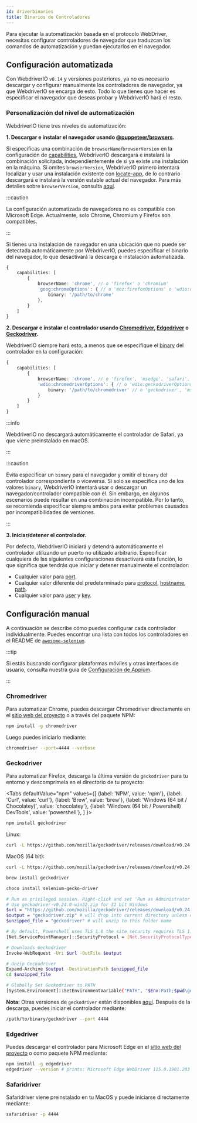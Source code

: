 ```yaml
---
id: driverbinaries
title: Binarios de Controladores
---
```


Para ejecutar la automatización basada en el protocolo WebDriver, necesitas configurar controladores de navegador que traduzcan los comandos de automatización y puedan ejecutarlos en el navegador.

## Configuración automatizada

Con WebdriverIO `v8.14` y versiones posteriores, ya no es necesario descargar y configurar manualmente los controladores de navegador, ya que WebdriverIO se encarga de esto. Todo lo que tienes que hacer es especificar el navegador que deseas probar y WebdriverIO hará el resto.

### Personalización del nivel de automatización

WebdriverIO tiene tres niveles de automatización:

**1. Descargar e instalar el navegador usando [@puppeteer/browsers](https://www.npmjs.com/package/@puppeteer/browsers).**

Si especificas una combinación de `browserName`/`browserVersion` en la configuración de [capabilities](configuration#capabilities-1), WebdriverIO descargará e instalará la combinación solicitada, independientemente de si ya existe una instalación en la máquina. Si omites `browserVersion`, WebdriverIO primero intentará localizar y usar una instalación existente con [locate-app](https://www.npmjs.com/package/locate-app), de lo contrario descargará e instalará la versión estable actual del navegador. Para más detalles sobre `browserVersion`, consulta [aquí](capabilities#automate-different-browser-channels).

:::caution

La configuración automatizada de navegadores no es compatible con Microsoft Edge. Actualmente, solo Chrome, Chromium y Firefox son compatibles.

:::

Si tienes una instalación de navegador en una ubicación que no puede ser detectada automáticamente por WebdriverIO, puedes especificar el binario del navegador, lo que desactivará la descarga e instalación automatizada.

```ts
{
    capabilities: [
        {
            browserName: 'chrome', // o 'firefox' o 'chromium'
            'goog:chromeOptions': { // o 'moz:firefoxOptions' o 'wdio:chromedriverOptions'
                binary: '/path/to/chrome'
            },
        }
    ]
}
```

**2. Descargar e instalar el controlador usando [Chromedriver](https://www.npmjs.com/package/chromedriver), [Edgedriver](https://www.npmjs.com/package/edgedriver) o [Geckodriver](https://www.npmjs.com/package/geckodriver).**

WebdriverIO siempre hará esto, a menos que se especifique el [binary](capabilities#binary) del controlador en la configuración:

```ts
{
    capabilities: [
        {
            browserName: 'chrome', // o 'firefox', 'msedge', 'safari', 'chromium'
            'wdio:chromedriverOptions': { // o 'wdio:geckodriverOptions', 'wdio:edgedriverOptions'
                binary: '/path/to/chromedriver' // o 'geckodriver', 'msedgedriver'
            }
        }
    ]
}
```

:::info

WebdriverIO no descargará automáticamente el controlador de Safari, ya que viene preinstalado en macOS.

:::

:::caution

Evita especificar un `binary` para el navegador y omitir el `binary` del controlador correspondiente o viceversa. Si solo se especifica uno de los valores `binary`, WebdriverIO intentará usar o descargar un navegador/controlador compatible con él. Sin embargo, en algunos escenarios puede resultar en una combinación incompatible. Por lo tanto, se recomienda especificar siempre ambos para evitar problemas causados por incompatibilidades de versiones.

:::

**3. Iniciar/detener el controlador.**

Por defecto, WebdriverIO iniciará y detendrá automáticamente el controlador utilizando un puerto no utilizado arbitrario. Especificar cualquiera de las siguientes configuraciones desactivará esta función, lo que significa que tendrás que iniciar y detener manualmente el controlador:

- Cualquier valor para [port](configuration#port).
- Cualquier valor diferente del predeterminado para [protocol](configuration#protocol), [hostname](configuration#hostname), [path](configuration#path).
- Cualquier valor para [user](configuration#user) y [key](configuration#key).

## Configuración manual

A continuación se describe cómo puedes configurar cada controlador individualmente. Puedes encontrar una lista con todos los controladores en el README de [`awesome-selenium`](https://github.com/christian-bromann/awesome-selenium#driver).

:::tip

Si estás buscando configurar plataformas móviles y otras interfaces de usuario, consulta nuestra guía de [Configuración de Appium](appium).

:::

### Chromedriver

Para automatizar Chrome, puedes descargar Chromedriver directamente en el [sitio web del proyecto](http://chromedriver.chromium.org/downloads) o a través del paquete NPM:

```bash npm2yarn
npm install -g chromedriver
```

Luego puedes iniciarlo mediante:

```sh
chromedriver --port=4444 --verbose
```

### Geckodriver

Para automatizar Firefox, descarga la última versión de `geckodriver` para tu entorno y descomprímela en el directorio de tu proyecto:

<Tabs
  defaultValue="npm"
  values={[
    {label: 'NPM', value: 'npm'},
    {label: 'Curl', value: 'curl'},
    {label: 'Brew', value: 'brew'},
    {label: 'Windows (64 bit / Chocolatey)', value: 'chocolatey'},
    {label: 'Windows (64 bit / Powershell) DevTools', value: 'powershell'},
  ]
}>
<TabItem value="npm">

```bash npm2yarn
npm install geckodriver
```

</TabItem>
<TabItem value="curl">

Linux:

```sh
curl -L https://github.com/mozilla/geckodriver/releases/download/v0.24.0/geckodriver-v0.24.0-linux64.tar.gz | tar xz
```

MacOS (64 bit):

```sh
curl -L https://github.com/mozilla/geckodriver/releases/download/v0.24.0/geckodriver-v0.24.0-macos.tar.gz | tar xz
```

</TabItem>
<TabItem value="brew">

```sh
brew install geckodriver
```

</TabItem>
<TabItem value="chocolatey">

```sh
choco install selenium-gecko-driver
```

</TabItem>
<TabItem value="powershell">

```sh
# Run as privileged session. Right-click and set 'Run as Administrator'
# Use geckodriver-v0.24.0-win32.zip for 32 bit Windows
$url = "https://github.com/mozilla/geckodriver/releases/download/v0.24.0/geckodriver-v0.24.0-win64.zip"
$output = "geckodriver.zip" # will drop into current directory unless defined otherwise
$unzipped_file = "geckodriver" # will unzip to this folder name

# By default, Powershell uses TLS 1.0 the site security requires TLS 1.2
[Net.ServicePointManager]::SecurityProtocol = [Net.SecurityProtocolType]::Tls12

# Downloads Geckodriver
Invoke-WebRequest -Uri $url -OutFile $output

# Unzip Geckodriver
Expand-Archive $output -DestinationPath $unzipped_file
cd $unzipped_file

# Globally Set Geckodriver to PATH
[System.Environment]::SetEnvironmentVariable("PATH", "$Env:Path;$pwd\geckodriver.exe", [System.EnvironmentVariableTarget]::Machine)
```

</TabItem>
</Tabs>

**Nota:** Otras versiones de `geckodriver` están disponibles [aquí](https://github.com/mozilla/geckodriver/releases). Después de la descarga, puedes iniciar el controlador mediante:

```sh
/path/to/binary/geckodriver --port 4444
```

### Edgedriver

Puedes descargar el controlador para Microsoft Edge en el [sitio web del proyecto](https://developer.microsoft.com/en-us/microsoft-edge/tools/webdriver/) o como paquete NPM mediante:

```sh
npm install -g edgedriver
edgedriver --version # prints: Microsoft Edge WebDriver 115.0.1901.203 (a5a2b1779bcfe71f081bc9104cca968d420a89ac)
```

### Safaridriver

Safaridriver viene preinstalado en tu MacOS y puede iniciarse directamente mediante:

```sh
safaridriver -p 4444
```